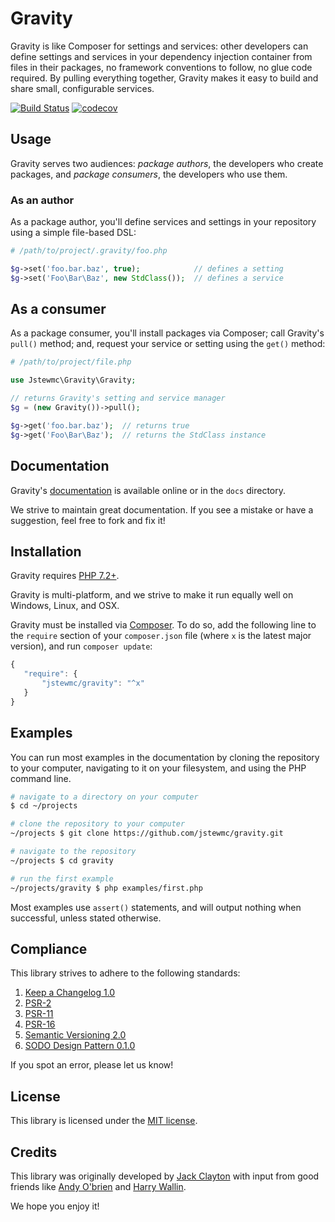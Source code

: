 # Gravity

Gravity is like Composer for settings and services: other developers can define settings and services in your dependency injection container from files in their packages, no framework conventions to follow, no glue code required. By pulling everything together, Gravity makes it easy to build and share small, configurable services.

[![Build Status](https://travis-ci.com/jstewmc/gravity.svg?branch=master)](https://travis-ci.com/jstewmc/gravity) [![codecov](https://codecov.io/gh/jstewmc/gravity/branch/master/graph/badge.svg)](https://codecov.io/gh/jstewmc/gravity)

## Usage

Gravity serves two audiences: _package authors_, the developers who create packages, and _package consumers_, the developers who use them.

### As an author

As a package author, you'll define services and settings in your repository using a simple file-based DSL:

```php
# /path/to/project/.gravity/foo.php

$g->set('foo.bar.baz', true);            // defines a setting
$g->set('Foo\Bar\Baz', new StdClass());  // defines a service
```

## As a consumer

As a package consumer, you'll install packages via Composer; call Gravity's `pull()` method; and, request your service or setting using the `get()` method:

```php
# /path/to/project/file.php

use Jstewmc\Gravity\Gravity;

// returns Gravity's setting and service manager
$g = (new Gravity())->pull();

$g->get('foo.bar.baz');  // returns true
$g->get('Foo\Bar\Baz');  // returns the StdClass instance
```

## Documentation

Gravity's [documentation](https://github.com/jstewmc/gravity/blob/master/docs/index.md) is available online or in the `docs` directory.

We strive to maintain great documentation. If you see a mistake or have a suggestion, feel free to fork and fix it!

## Installation

Gravity requires [PHP 7.2+](https://secure.php.net).

Gravity is multi-platform, and we strive to make it run equally well on Windows, Linux, and OSX.

Gravity must be installed via [Composer](https://getcomposer.org). To do so, add the following line to the `require` section of your `composer.json` file (where `x` is the latest major version), and run `composer update`:

```javascript
{
   "require": {
       "jstewmc/gravity": "^x"
   }
}
```

## Examples

You can run most examples in the documentation by cloning the repository to your computer, navigating to it on your filesystem, and using the PHP command line.

```bash
# navigate to a directory on your computer
$ cd ~/projects

# clone the repository to your computer
~/projects $ git clone https://github.com/jstewmc/gravity.git

# navigate to the repository
~/projects $ cd gravity

# run the first example
~/projects/gravity $ php examples/first.php
```

Most examples use `assert()` statements, and will output nothing when successful, unless stated otherwise.

## Compliance

This library strives to adhere to the following standards:

1. [Keep a Changelog 1.0](http://keepachangelog.com/en/1.0.0/)
2. [PSR-2](https://github.com/php-fig/fig-standards/blob/master/accepted/PSR-2-coding-style-guide.md)
3. [PSR-11](https://github.com/php-fig/fig-standards/blob/master/accepted/PSR-11-container.md)
4. [PSR-16](https://github.com/php-fig/fig-standards/blob/master/accepted/PSR-16-simple-cache.md)
5. [Semantic Versioning 2.0](http://semver.org/spec/v2.0.0.html)
6. [SODO Design Pattern 0.1.0](https://github.com/jstewmc/sodo-design-pattern)

If you spot an error, please let us know!

## License

This library is licensed under the [MIT license](LICENSE).

## Credits

This library was originally developed by [Jack Clayton](mailto:clayjs0@gmail.com) with input from good friends like [Andy O'brien](https://github.com/javabudd) and [Harry Wallin](https://github.com/BillwoodMarbles).

We hope you enjoy it!
